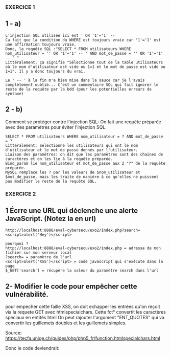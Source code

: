 ### EXERCICE 1

## 1 - a)

    L'injection SQL utilisée ici est ' OR '1'='1' -- 
    Ca fait que la condition du WHERE est toujours vraie car '1'='1' est une affirmation toujours vraie.
    Donc, la requête SQL :"SELECT * FROM utilisateurs WHERE nom_utilisateur = '' OR '1'='1' -- ' AND mot_de_passe = '' OR '1'='1' -- ' "
    Littéralement, ça signifie "Sélectionne tout de la table utilisateurs où le nom d'utilisateur est vide ou 1=1 et le mot de passe est vide ou 1=1". Il y a donc toujours du vrai.

    Le ' -- ' à la fin m'a bien mise dans la sauce car je l'avais complètement oublié... C'est un commentaire SQL qui fait ignorer le reste de la requête par la bdd (pour les potentielles erreurs de syntaxe)


## 2 - b)

Comment se protéger contre l'injection SQL:
    On fait une requête préparée avec des paramètres pour éviter l'injection SQL.
    
    SELECT * FROM utilisateurs WHERE nom_utilisateur = ? AND mot_de_passe = ?
    Littéralement: Selectionne les utilisateurs qui ont le nom d'utilisateur et le mot de passe donnés par l'utilisateur.
    Liaison des paramètres: on dit que les paramètres sont des chaines de caractères et on les lie à la requête préparée.
    Bind_param lie nom_utilisateur et mot_de_passe aux 2 "?" de la requête préparée.
    MySQL remplace les ? par les valeurs de $nom_utilisateur et $mot_de_passe, mais les traite de manière à ce qu'elles ne puissent pas modifier le reste de la requête SQL.



### EXERCICE 2

## 1 Écrre une URL qui déclenche une alerte JavaScript. (Notez la en url) 

    http://localhost:8888/eval-cybersecu/exo2/index.php?search=<script>alert('Hey')</script>

    pourquoi ? 
    http://localhost:8888/eval-cybersecu/exo2/index.php = adresse de mon fichier sur mon serveur local
    ?search= = paramètre de l'url
    <script>alert('XSS')</script> = code javascript qui s'exécute dans la page
    $_GET['search'] = récupère la valeur du paramètre search dans l'url

## 2- Modifier le code pour empêcher cette vulnérabilité.

pour empecher cette faille XSS, on doit echapper les entrées qu'on reçoit via la requete GET avec htmlspecialchars.
Cette fct° convertit les caractères speciaux en entités html
On peut rajouter l'argument "ENT_QUOTES" qui va convertir les guillemets doubles et les guillemets simples.

Source: https://tecfa.unige.ch/guides/php/php5_fr/function.htmlspecialchars.html

Donc le code deviendrait: 

<?php
if (isset($_GET['search'])) {
    $searchTerm = htmlspecialchars($_GET['search'], ENT_QUOTES, 'UTF-8');
    echo "Résultats de la recherche pour : " . $searchTerm;
} else {
    echo "Utiliser l'url pour afficher quelque chose";
}
?>



